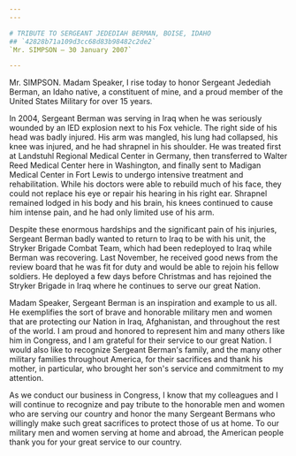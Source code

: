 ```yaml
---
---

# TRIBUTE TO SERGEANT JEDEDIAH BERMAN, BOISE, IDAHO
## `42828b71a109d3cc68d83b98482c2de2`
`Mr. SIMPSON — 30 January 2007`

---
```



Mr. SIMPSON. Madam Speaker, I rise today to honor Sergeant Jedediah 
Berman, an Idaho native, a constituent of mine, and a proud member of 
the United States Military for over 15 years.

In 2004, Sergeant Berman was serving in Iraq when he was seriously 
wounded by an lED explosion next to his Fox vehicle. The right side of 
his head was badly injured. His arm was mangled, his lung had 
collapsed, his knee was injured, and he had shrapnel in his shoulder. 
He was treated first at Landstuhl Regional Medical Center in Germany, 
then transferred to Walter Reed Medical Center here in Washington, and 
finally sent to Madigan Medical Center in Fort Lewis to undergo 
intensive treatment and rehabilitation. While his doctors were able to 
rebuild much of his face, they could not replace his eye or repair his 
hearing in his right ear. Shrapnel remained lodged in his body and his 
brain, his knees continued to cause him intense pain, and he had only 
limited use of his arm.

Despite these enormous hardships and the significant pain of his 
injuries, Sergeant Berman badly wanted to return to Iraq to be with his 
unit, the Stryker Brigade Combat Team, which had been redeployed to 
Iraq while Berman was recovering. Last November, he received good news 
from the review board that he was fit for duty and would be able to 
rejoin his fellow soldiers. He deployed a few days before Christmas and 
has rejoined the Stryker Brigade in Iraq where he continues to serve 
our great Nation.

Madam Speaker, Sergeant Berman is an inspiration and example to us 
all. He exemplifies the sort of brave and honorable military men and 
women that are protecting our Nation in Iraq, Afghanistan, and 
throughout the rest of the world. I am proud and honored to represent 
him and many others like him in Congress, and I am grateful for their 
service to our great Nation. I would also like to recognize Sergeant 
Berman's family, and the many other military families throughout 
America, for their sacrifices and thank his mother, in particular, who 
brought her son's service and commitment to my attention.

As we conduct our business in Congress, I know that my colleagues and 
I will continue to recognize and pay tribute to the honorable men and 
women who are serving our country and honor the many Sergeant Bermans 
who willingly make such great sacrifices to protect those of us at 
home. To our military men and women serving at home and abroad, the 
American people thank you for your great service to our country.
